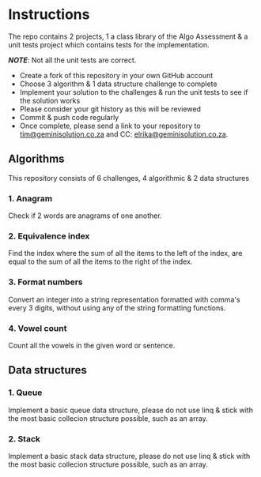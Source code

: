 # Instructions
The repo contains 2 projects, 1 a class library of the Algo Assessment & a unit tests project which contains
tests for the implementation. 

*__NOTE__*: Not all the unit tests are correct.

* Create a fork of this repository in your own GitHub account
* Choose 3 algorithm & 1 data structure challenge to complete
* Implement your solution to the challenges & run the unit tests to see if the solution works
* Please consider your git history as this will be reviewed
* Commit & push code regularly
* Once complete, please send a link to your repository to tim@geminisolution.co.za and CC: elrika@geminisolution.co.za.

## Algorithms
This repository consists of 6 challenges, 4 algorithmic & 2 data structures

### 1. Anagram
Check if 2 words are anagrams of one another.

### 2. Equivalence index
Find the index where the sum of all the items to the left of the index, are equal to the sum of all the items to the right of the index.

### 3. Format numbers
Convert an integer into a string representation formatted with comma's every 3 digits, without using any of the string formatting functions.

### 4. Vowel count
Count all the vowels in the given word or sentence.

## Data structures

### 1. Queue
Implement a basic queue data structure, please do not use linq & stick with the most basic collecion structure possible, such as an array.

### 2. Stack
Implement a basic stack data structure, please do not use linq & stick with the most basic collecion structure possible, such as an array.
